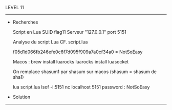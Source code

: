 
LEVEL 11

------------------------------------------------------------------------------------------------------------------------

* Recherches

    Script en Lua
    SUID flag11
    Serveur "127.0.0.1" port 5151

    
    Analyse du script Lua
    CF. script.lua

    f05d1d066fb246efe0c6f7d095f909a7a0cf34a0 = NotSoEasy


    Macos : brew install luarocks
    luarocks install luasocket

    On remplace shasum1 par shasum sur macos (shasum = shasum de sha1)

    lua script.lua
    lsof -i:5151
    nc localhost 5151
        password : NotSoEasy


* Solution

------------------------------------------------------------------------------------------------------------------------
